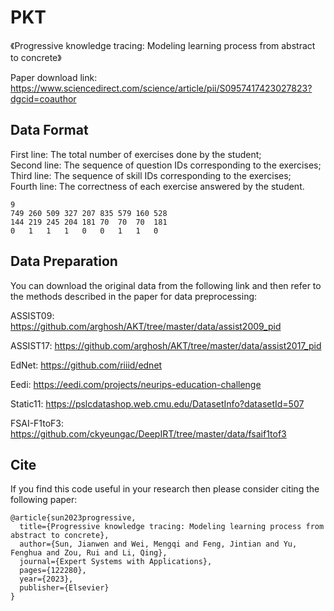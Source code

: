 # PKT
《Progressive knowledge tracing: Modeling learning process from abstract to concrete》  

Paper download link: https://www.sciencedirect.com/science/article/pii/S0957417423027823?dgcid=coauthor

## Data Format
First line: The total number of exercises done by the student;  
Second line: The sequence of question IDs corresponding to the exercises;  
Third line: The sequence of skill IDs corresponding to the exercises;  
Fourth line: The correctness of each exercise answered by the student.

```
9								
749	260	509	327	207	835	579	160	528
144	219	245	204	181	70	70	70	181
0	1	1	1	0	0	1	1	0
```


## Data Preparation
You can download the original data from the following link and then refer to the methods described in the paper for data preprocessing:  

ASSIST09: https://github.com/arghosh/AKT/tree/master/data/assist2009_pid  

ASSIST17: https://github.com/arghosh/AKT/tree/master/data/assist2017_pid  

EdNet: https://github.com/riiid/ednet  

Eedi: https://eedi.com/projects/neurips-education-challenge  

Static11: https://pslcdatashop.web.cmu.edu/DatasetInfo?datasetId=507  

FSAI-F1toF3: https://github.com/ckyeungac/DeepIRT/tree/master/data/fsaif1tof3

## Cite
If you find this code useful in your research then please consider citing the following paper:  
```
@article{sun2023progressive,
  title={Progressive knowledge tracing: Modeling learning process from abstract to concrete},
  author={Sun, Jianwen and Wei, Mengqi and Feng, Jintian and Yu, Fenghua and Zou, Rui and Li, Qing},
  journal={Expert Systems with Applications},
  pages={122280},
  year={2023},
  publisher={Elsevier}
}
```
